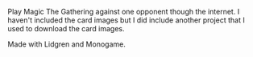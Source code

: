 Play Magic The Gathering against one opponent though the internet.
I haven't included the card images but I did include another project that I used to download the card images.

Made with Lidgren and Monogame.
